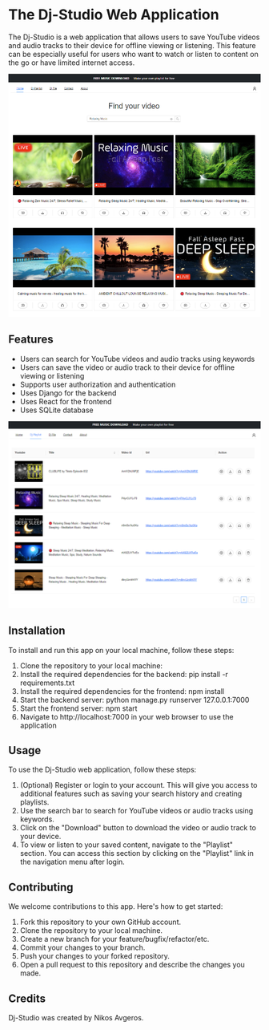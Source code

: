 # The Dj-Studio Web Application

The Dj-Studio is a web application that allows users to save YouTube videos and audio tracks to their device for offline viewing or listening. This feature can be especially useful for users who want to watch or listen to content on the go or have limited internet access.

![Dj-Studio Home Page](images/home.png)

## Features

- Users can search for YouTube videos and audio tracks using keywords
- Users can save the video or audio track to their device for offline viewing or listening
- Supports user authorization and authentication
- Uses Django for the backend
- Uses React for the frontend
- Uses SQLite database

![Dj-Studio Playlist Page](images/playlist.png)

## Installation

To install and run this app on your local machine, follow these steps:

1. Clone the repository to your local machine:
2. Install the required dependencies for the backend: pip install -r requirements.txt
3. Install the required dependencies for the frontend: npm install
4. Start the backend server: python manage.py runserver 127.0.0.1:7000
5. Start the frontend server: npm start
6. Navigate to http://localhost:7000 in your web browser to use the application

## Usage

To use the Dj-Studio web application, follow these steps:

1. (Optional) Register or login to your account. This will give you access to additional features such as saving your search history and creating playlists.
2. Use the search bar to search for YouTube videos or audio tracks using keywords.
3. Click on the "Download" button to download the video or audio track to your device.
4. To view or listen to your saved content, navigate to the "Playlist" section. You can access this section by clicking on the "Playlist" link in the navigation menu after login.

## Contributing

We welcome contributions to this app. Here's how to get started:

1. Fork this repository to your own GitHub account.
2. Clone the repository to your local machine.
3. Create a new branch for your feature/bugfix/refactor/etc.
4. Commit your changes to your branch.
5. Push your changes to your forked repository.
6. Open a pull request to this repository and describe the changes you made.

## Credits

Dj-Studio was created by Nikos Avgeros.
